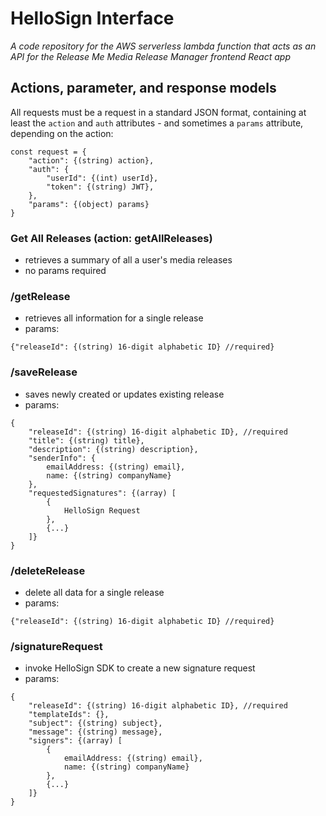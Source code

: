 # HelloSign Interface

*A code repository for the AWS serverless lambda function that acts as an API for the Release Me Media Release Manager frontend React app*

## Actions, parameter, and response models

All requests must be a request in a standard JSON format, containing at least the `action` and `auth` attributes - and sometimes a `params` attribute, depending on the action:

```
const request = {
	"action": {(string) action},
	"auth": {
		"userId": {(int) userId},
		"token": {(string) JWT},
	},
	"params": {(object) params}
}
```

### Get All Releases (action: getAllReleases)

- retrieves a summary of all a user's media releases
- no params required

### /getRelease

- retrieves all information for a single release
- params:

```
{"releaseId": {(string) 16-digit alphabetic ID} //required}
```

### /saveRelease

- saves newly created or updates existing release 
- params:

```
{
	"releaseId": {(string) 16-digit alphabetic ID}, //required
	"title": {(string) title},
	"description": {(string) description},
	"senderInfo": {
		emailAddress: {(string) email},
		name: {(string) companyName}
	},
	"requestedSignatures": {(array) [
		{
			HelloSign Request
		},
		{...}
	]}
}
```

### /deleteRelease

- delete all data for a single release
- params:

```
{"releaseId": {(string) 16-digit alphabetic ID} //required}
```


### /signatureRequest

- invoke HelloSign SDK to create a new signature request
- params:

```
{
	"releaseId": {(string) 16-digit alphabetic ID}, //required
	"templateIds": {},
	"subject": {(string) subject},
	"message": {(string) message},
	"signers": {(array) [
		{
			emailAddress: {(string) email},
			name: {(string) companyName}
		},
		{...}
	]}
}
```
